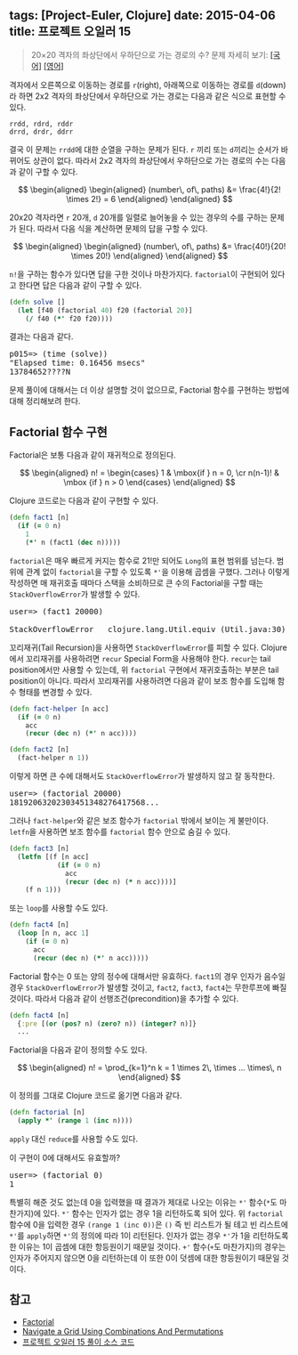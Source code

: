 tags: [Project-Euler, Clojure]
date: 2015-04-06
title: 프로젝트 오일러 15
---
> 20×20 격자의 좌상단에서 우하단으로 가는 경로의 수?
> 문제 자세히 보기: [[국어]](http://euler.synap.co.kr/prob_detail.php?id=15) [[영어]](https://projecteuler.net/problem=15)

격자에서 오른쪽으로 이동하는 경로를 `r`(right), 아래쪽으로 이동하는 경로를 `d`(down)라 하면 2x2 격자의 좌상단에서 우하단으로 가는 경로는 다음과 같은 식으로 표현할 수 있다.
<!--more-->

```
rrdd, rdrd, rddr
drrd, drdr, ddrr
```

결국 이 문제는 `rrdd`에 대한 순열을 구하는 문제가 된다. `r` 끼리 또는 `d`끼리는 순서가 바뀌어도 상관이 없다. 따라서 2x2 격자의 좌상단에서 우하단으로 가는 경로의 수는 다음과 같이 구할 수 있다.

$$
\begin{aligned}
  \begin{aligned}
    (number\, of\, paths) &= \frac{4!}{2! \times 2!} = 6
  \end{aligned}
\end{aligned}
$$

20x20 격자라면 `r` 20개, `d` 20개를 일렬로 늘어놓을 수 있는 경우의 수를 구하는 문제가 된다. 따라서 다음 식을 계산하면 문제의 답을 구할 수 있다.

$$
\begin{aligned}
  \begin{aligned}
    (number\, of\, paths) &= \frac{40!}{20! \times 20!}
  \end{aligned}
\end{aligned}
$$

`n!`을 구하는 함수가 있다면 답을 구한 것이나 마찬가지다. `factorial`이 구현되어 있다고 한다면 답은 다음과 같이 구할 수 있다.

```clojure
(defn solve []
  (let [f40 (factorial 40) f20 (factorial 20)]
    (/ f40 (*' f20 f20))))
```

결과는 다음과 같다.

<pre class="console">
p015=> (time (solve))
"Elapsed time: 0.16456 msecs"
13784652????N
</pre>

문제 풀이에 대해서는 더 이상 설명할 것이 없으므로, Factorial 함수를 구현하는 방법에 대해 정리해보려 한다.

## Factorial 함수 구현
Factorial은 보통 다음과 같이 재귀적으로 정의된다.

$$
\begin{aligned}
n! = \begin{cases}
  1 & \mbox{if } n = 0, \cr
  n(n-1)! & \mbox {if } n > 0
  \end{cases}
\end{aligned}
$$

Clojure 코드로는 다음과 같이 구현할 수 있다.

```clojure
(defn fact1 [n]
  (if (= 0 n)
    1
    (*' n (fact1 (dec n)))))
```

`factorial`은 매우 빠르게 커지는 함수로 $21!$만 되어도 `Long`의 표현 범위를 넘는다. 범위에 관계 없이 `factorial`을 구할 수 있도록 `*'`을 이용해 곱셈을 구했다. 그러나 이렇게 작성하면 매 재귀호출 때마다 스택을 소비하므로 큰 수의 Factorial을 구할 때는 `StackOverflowError`가 발생할 수 있다.

<pre class="console">
user=> (fact1 20000)

StackOverflowError   clojure.lang.Util.equiv (Util.java:30)
</pre>

꼬리재귀(Tail Recursion)을 사용하면 `StackOverflowError`를 피할 수 있다. Clojure에서 꼬리재귀를 사용하려면 `recur` Special Form을 사용해야 한다. `recur`는 tail position에서만 사용할 수 있는데, 위 `factorial` 구현에서 재귀호출하는 부분은 tail position이 아니다. 따라서 꼬리재귀를 사용하려면 다음과 같이 보조 함수를 도입해 함수 형태를 변경할 수 있다.

```clojure
(defn fact-helper [n acc]
  (if (= 0 n)
    acc
    (recur (dec n) (*' n acc))))

(defn fact2 [n]
  (fact-helper n 1))
```

이렇게 하면 큰 수에 대해서도 `StackOverflowError`가 발생하지 않고 잘 동작한다.

<pre class="console">
user=> (factorial 20000)
18192063202303451348276417568...
</pre>

그러나 `fact-helper`와 같은 보조 함수가 `factorial` 밖에서 보이는 게 불만이다. `letfn`을 사용하면 보조 함수를 `factorial` 함수 안으로 숨길 수 있다.

```clojure
(defn fact3 [n]
  (letfn [(f [n acc]
            (if (= 0 n)
              acc
              (recur (dec n) (* n acc))))]
    (f n 1)))
```

또는 `loop`를 사용할 수도 있다.

```clojure
(defn fact4 [n]
  (loop [n n, acc 1]
    (if (= 0 n)
      acc
      (recur (dec n) (*' n acc)))))
```

Factorial 함수는 0 또는 양의 정수에 대해서만 유효하다. `fact1`의 경우 인자가 음수일 경우 `StackOverflowError`가 발생할 것이고, `fact2`, `fact3`, `fact4`는 무한루프에 빠질 것이다. 따라서 다음과 같이 선행조건(precondition)을 추가할 수 있다.

```clojure
(defn fact4 [n]
  {:pre [(or (pos? n) (zero? n)) (integer? n)]}
  ...
```

Factorial을 다음과 같이 정의할 수도 있다.

$$
\begin{aligned}
  n! = \prod_{k=1}^n k = 1 \times 2\, \times ... \times\, n
\end{aligned}
$$

이 정의를 그대로 Clojure 코드로 옮기면 다음과 같다.

```clojure
(defn factorial [n]
  (apply *' (range 1 (inc n))))
```

`apply` 대신 `reduce`를 사용할 수도 있다.

이 구현이 0에 대해서도 유효할까?

<pre class="console">
user=> (factorial 0)
1
</pre>

특별히 해준 것도 없는데 0을 입력했을 때 결과가 제대로 나오는 이유는 `*'` 함수(`*`도 마찬가지)에 있다. `*'` 함수는 인자가 없는 경우 1을 리턴하도록 되어 있다. 위 `factorial` 함수에 0을 입력한 경우 `(range 1 (inc 0))`은 `()` 즉 빈 리스트가 될 테고 빈 리스트에 `*'`를 `apply`하면 `*'`의 정의에 따라 1이 리턴된다. 인자가 없는 경우 `*'`가 1을 리턴하도록 한 이유는 1이 곱셈에 대한 항등원이기 때문일 것이다. `+'` 함수(`+`도 마찬가지)의 경우는 인자가 주어지지 않으면 0을 리턴하는데 이 또한 0이 덧셈에 대한 항등원이기 때문일 것이다.

## 참고
* [Factorial](http://en.wikipedia.org/wiki/Factorial)
* [Navigate a Grid Using Combinations And Permutations](http://betterexplained.com/articles/navigate-a-grid-using-combinations-and-permutations/)
* [프로젝트 오일러 15 풀이 소스 코드](https://github.com/ntalbs/euler/blob/master/src/p015.clj)
